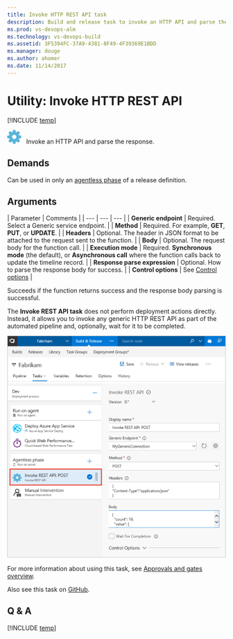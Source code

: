 ```yaml
---
title: Invoke HTTP REST API task 
description: Build and release task to invoke an HTTP API and parse the response in VSTS and TFS
ms.prod: vs-devops-alm
ms.technology: vs-devops-build
ms.assetid: 3F5394FC-37A9-4381-8F49-4F39369E1BDD
ms.manager: douge
ms.author: ahomer
ms.date: 11/14/2017
---
```


# Utility: Invoke HTTP REST API

[!INCLUDE [temp](../../_shared/version-tfs-2015-update.md)]

![icon](_img/http-rest-api.png) &nbsp; Invoke an HTTP API and parse the response.

## Demands

Can be used in only an [agentless phase](../../concepts/process/phases.md#agentless-phase) of a release definition.

## Arguments

| Parameter | Comments |
| --- | --- | --- |
| **Generic endpoint** | Required. Select a Generic service endpoint. |
| **Method** | Required. For example, **GET**, **PUT**, or **UPDATE**. |
| **Headers** | Optional. The header in JSON format to be attached to the request sent to the function. |
| **Body** | Optional. The request body for the function call. |
| **Execution mode** | Required. **Synchronous mode** (the default), or **Asynchronous call** where the function calls back to update the timeline record. |
| **Response parse expression** | Optional. How to parse the response body for success. |
| **Control options** | See [Control options](../../concepts/process/tasks.md#controloptions) |

Succeeds if the function returns success and the response body parsing is successful.

The **Invoke REST API task** does not perform deployment actions directly.
Instead, it allows you to invoke any generic HTTP REST API as part of the automated
pipeline and, optionally, wait for it to be completed. 

![Configuring an Invoke REST API task](_img/invoke-rest-api-task.png)

For more information about using this task, see [Approvals and gates overview](../../concepts/definitions/release/approvals/index.md).

Also see this task on [GitHub](https://github.com/Microsoft/vsts-tasks/tree/master/Tasks/InvokeRestApi).

## Q & A

<!-- BEGINSECTION class="md-qanda" -->

[!INCLUDE [temp](../../_shared/qa-versions.md)]

<!-- ENDSECTION -->
